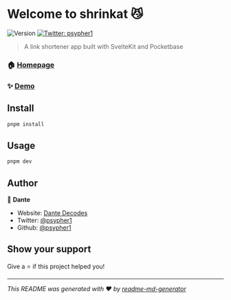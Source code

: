 # Welcome to shrinkat 😼

![Version](https://img.shields.io/badge/version-1.0-blue.svg?cacheSeconds=2592000)
[![Twitter: psypher1](https://img.shields.io/twitter/follow/psypher1.svg?style=social)](https://twitter.com/psypher1)

> A link shortener app built with SvelteKit and Pocketbase

### 🏠 [Homepage](https:)

### ✨ [Demo](https:)

## Install

```sh
pnpm install
```

## Usage

```sh
pnpm dev
```

## Author

👤 **Dante**

- Website: [Dante Decodes](https://dantedecodes.vercel.app/)
- Twitter: [@psypher1](https://twitter.com/psypher1)
- Github: [@psypher1](https://github.com/psypher1)

## Show your support

Give a ⭐️ if this project helped you!

---

_This README was generated with ❤️ by [readme-md-generator](https://github.com/kefranabg/readme-md-generator)_
